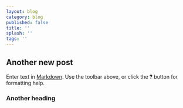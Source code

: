 ```yaml
---
layout: blog
category: blog
published: false
title: ''
splash: ''
tags: ''
---
```

## Another new post

Enter text in [Markdown](http://daringfireball.net/projects/markdown/). Use the toolbar above, or click the **?** button for formatting help.

### Another heading
